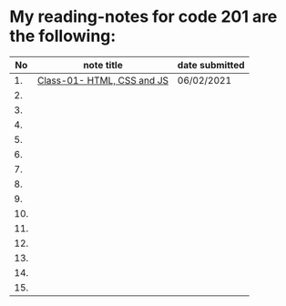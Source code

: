 # My reading-notes for code 201 are the following: 



|No|note title|date submitted|
|--|----------|----|
|1.| [Class-01- HTML, CSS and JS](201/class-01.md)|06/02/2021|
|2.|                                              |          |
|3.|                                              |          |
|4.|                                              |          |
|5.|                                              |          |
|6.|                                              |          |
|7.|                                              |          |
|8.|                                              |          |
|9.|                                              |          |
|10.|                                              |          |
|11.|                                              |          |
|12.|                                              |          |
|13.|                                              |          |
|14.|                                              |          |
|15.|                                              |          |